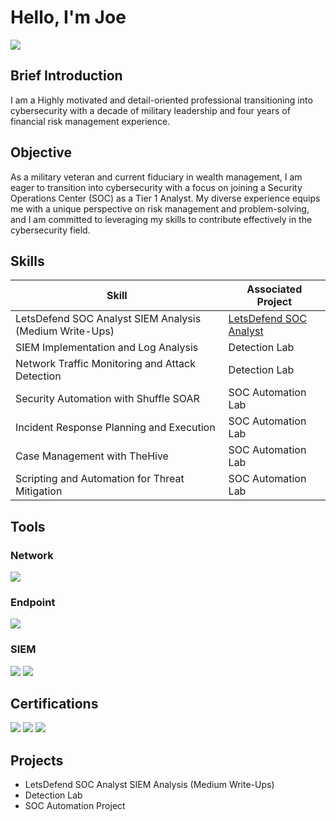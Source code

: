 # Hello, I'm Joe
<a href=" https://www.linkedin.com/in/jmb20"><img src="https://img.shields.io/badge/-LinkedIn-0072b1?&style=for-the-badge&logo=linkedin&logoColor=white" /></a>

## Brief Introduction

I am a Highly motivated and detail-oriented professional transitioning into cybersecurity with a decade of military leadership and four years of financial risk management experience.

## Objective

As a military veteran and current fiduciary in wealth management, I am eager to transition into cybersecurity with a focus on joining a Security Operations Center (SOC) as a Tier 1 Analyst. My diverse experience equips me with a unique perspective on risk management and problem-solving, and I am committed to leveraging my skills to contribute effectively in the cybersecurity field.

## Skills

| Skill                                         | Associated Project         |
|-----------------------------------------------|----------------------------|
| LetsDefend SOC Analyst SIEM Analysis (Medium Write-Ups)  | <a href="https://medium.com/@jbruno_">LetsDefend SOC Analyst</a>|
| SIEM Implementation and Log Analysis          | <a hhref="https://google.com">Detection Lab</a>|
| Network Traffic Monitoring and Attack Detection | <a hhref="https://google.com">Detection Lab</a>|
| Security Automation with Shuffle SOAR         | SOC Automation Lab|
| Incident Response Planning and Execution      | SOC Automation Lab|
| Case Management with TheHive                  | SOC Automation Lab|
| Scripting and Automation for Threat Mitigation | SOC Automation Lab|

## Tools

### Network
<div>
    <img src="https://img.shields.io/badge/-Wireshark-1679A7?&style=for-the-badge&logo=Wireshark&logoColor=white" />
</div>

### Endpoint
<div>
    <img src="https://img.shields.io/badge/-Microsoft_Defender_for_Endpoint-00A4EF?&style=for-the-badge&logo=Microsoft&logoColor=white" />
</div>

### SIEM
<div>
    <img src="https://img.shields.io/badge/-Microsoft_Sentinel-0078D4?&style=for-the-badge&logo=Microsoft&logoColor=white" />
    <img src="https://img.shields.io/badge/-Splunk-000000?&style=for-the-badge&logo=Splunk&logoColor=white" />
</div>

## Certifications
<div>
<img src="https://img.shields.io/badge/-Security%2B-FF0000?&style=for-the-badge&logo=CompTIA&logoColor=white" />
<img src="https://img.shields.io/badge/-Google_Cybersecurity_Professional-000080?&style=for-the-badge&logoColor=white" />
<img src="https://img.shields.io/badge/-FINRA_Series_65-FF0000?&style=for-the-badge&logo=FINRA&logoColor=white" />

</div>

## Projects
- LetsDefend SOC Analyst SIEM Analysis (Medium Write-Ups)
- Detection Lab
- SOC Automation Project

